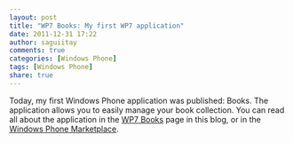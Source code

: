 ```yaml
---
layout: post
title: "WP7 Books: My first WP7 application"
date: 2011-12-31 17:22
author: saguiitay
comments: true
categories: [Windows Phone]
tags: [Windows Phone]
share: true
---
```

Today, my first Windows Phone application was published: Books. The application allows you to easily manage your book collection. 
You can read all about the application in the [WP7 Books](http://wp.me/P25THg-2o) page in this blog, or in the 
[Windows Phone Marketplace](http://windowsphone.com/s?appid=cccd4b9f-ebb2-440b-8df3-99dcfb39743f).

